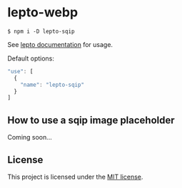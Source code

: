 # lepto-webp

```console
$ npm i -D lepto-sqip
```

See [lepto documentation](https://github.com/dimitrinicolas/lepto) for usage.

Default options:

```js
"use": [
  {
    "name": "lepto-sqip"
  }
]
```

## How to use a sqip image placeholder

Coming soon...

## License

This project is licensed under the [MIT license](LICENSE).
